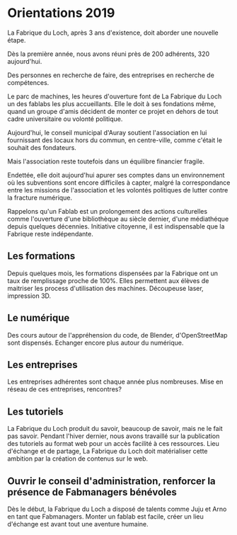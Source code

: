 # Orientations 2019

La Fabrique du Loch, après 3 ans d'existence, doit aborder une nouvelle étape.

Dès la première année, nous avons réuni près de 200 adhérents, 320 aujourd'hui.

Des personnes en recherche de faire, des entreprises en recherche de compétences.

Le parc de machines, les heures d'ouverture font de La Fabrique du Loch un des fablabs
les plus accueillants. Elle le doit à ses fondations même, quand un groupe d'amis décident
de monter ce projet en dehors de tout cadre universitaire ou volonté politique.

Aujourd'hui, le conseil municipal d'Auray soutient l'association en lui fournissant des locaux
hors du commun, en centre-ville, comme c'était le souhait des fondateurs.

Mais l'association reste toutefois dans un équilibre financier fragile.

Endettée, elle doit aujourd'hui apurer ses comptes dans un environnement où les subventions
sont encore difficiles à capter, malgré la correspondance entre les missions de l'association
et les volontés politiques de lutter contre la fracture numérique.

Rappelons qu'un Fablab est un prolongement des actions culturelles comme l'ouverture d'une
bibliothèque au siècle dernier, d'une médiathéque depuis quelques décennies.
Initiative citoyenne, il est indispensable que la Fabrique reste indépendante.

## Les formations
Depuis quelques mois, les formations dispensées par la Fabrique ont un taux de remplissage proche de 100%.
Elles permettent aux élèves de maitriser les process d'utilisation des machines.
Découpeuse laser, impression 3D.

## Le numérique
Des cours autour de l'appréhension du code, de Blender, d'OpenStreetMap sont dispensés.
Echanger encore plus autour du numérique.

## Les entreprises
Les entreprises adhérentes sont chaque année plus nombreuses.
Mise en réseau de ces entreprises, rencontres?

## Les tutoriels
La Fabrique du Loch produit du savoir, beaucoup de savoir, mais ne le fait pas savoir.
Pendant l'hiver dernier, nous avons travaillé sur la publication des tutoriels au format web pour un accès facilité à ces ressources. Lieu d'échange et de partage, La Fabrique du Loch doit matérialiser cette ambition par la création de contenus sur le web.

## Ouvrir le conseil d'administration, renforcer la présence de Fabmanagers bénévoles
Dès le début, la Fabrique du Loch a disposé de talents comme Juju et Arno en tant que Fabmanagers.
Monter un fablab est facile, créer un lieu d'échange est avant tout une aventure humaine.
